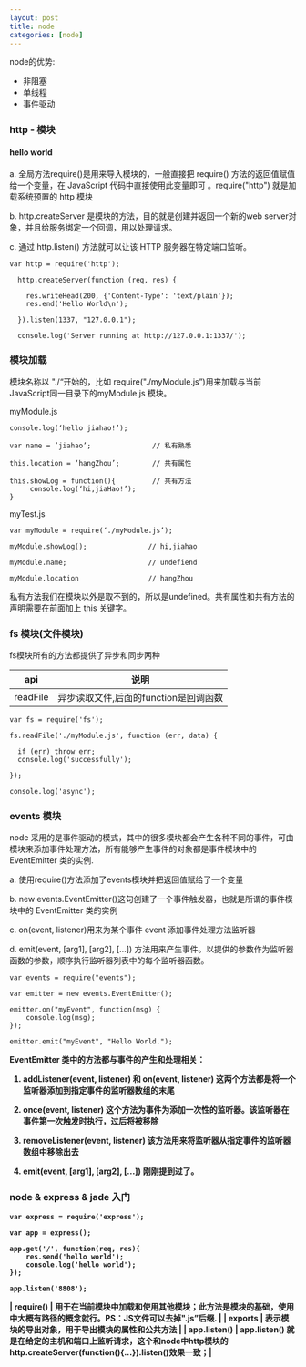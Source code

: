 ```yaml
---
layout: post
title: node
categories: [node]
---
```


node的优势:
* 非阻塞
* 单线程
* 事件驱动

### http - 模块

#### hello world

a. 全局方法require()是用来导入模块的，一般直接把 require() 方法的返回值赋值给一个变量，在 JavaScript 代码中直接使用此变量即可 。require("http") 就是加载系统预置的 http 模块

b. http.createServer 是模块的方法，目的就是创建并返回一个新的web server对象，并且给服务绑定一个回调，用以处理请求。

c. 通过 http.listen() 方法就可以让该 HTTP 服务器在特定端口监听。

```
var http = require('http');

  http.createServer(function (req, res) {

    res.writeHead(200, {'Content-Type': 'text/plain'});
    res.end('Hello World\n');

  }).listen(1337, "127.0.0.1");

  console.log('Server running at http://127.0.0.1:1337/');
```

### 模块加载

模块名称以 "./“开始的，比如 require("./myModule.js”)用来加载与当前JavaScript同一目录下的myModule.js 模块。

myModule.js

```
console.log(‘hello jiahao!’);

var name = ’jiahao’;               // 私有熟悉

this.location = ‘hangZhou’;        // 共有属性

this.showLog = function(){         // 共有方法
     console.log(‘hi,jiaHao!’);
}
```

myTest.js

```
var myModule = require(‘./myModule.js’);

myModule.showLog();               // hi,jiahao

myModule.name;                    // undefiend

myModule.location                 // hangZhou
```

私有方法我们在模块以外是取不到的，所以是undefined。共有属性和共有方法的声明需要在前面加上 this 关键字。

### fs 模块(文件模块)

fs模块所有的方法都提供了异步和同步两种

| api           | 说明 |
| ------------- | :----------------------------------: |
| readFile      | 异步读取文件,后面的function是回调函数 |

```
var fs = require('fs');

fs.readFile('./myModule.js', function (err, data) {

  if (err) throw err;
  console.log('successfully');

});

console.log('async');
```

### events 模块

node 采用的是事件驱动的模式，其中的很多模块都会产生各种不同的事件，可由模块来添加事件处理方法，所有能够产生事件的对象都是事件模块中的 EventEmitter 类的实例.

a. 使用require()方法添加了events模块并把返回值赋给了一个变量

b. new events.EventEmitter()这句创建了一个事件触发器，也就是所谓的事件模块中的 EventEmitter 类的实例

c. on(event, listener)用来为某个事件 event 添加事件处理方法监听器

d. emit(event, [arg1], [arg2], [...]) 方法用来产生事件。以提供的参数作为监听器函数的参数，顺序执行监听器列表中的每个监听器函数。

```
var events = require("events");

var emitter = new events.EventEmitter();

emitter.on("myEvent", function(msg) {
    console.log(msg);
});

emitter.emit("myEvent", "Hello World.");
```

<b>EventEmitter 类中的方法都与事件的产生和处理相关：<b>

1. addListener(event, listener) 和 on(event, listener) 这两个方法都是将一个监听器添加到指定事件的监听器数组的末尾

2. once(event, listener) 这个方法为事件为添加一次性的监听器。该监听器在事件第一次触发时执行，过后将被移除

3. removeListener(event, listener) 该方法用来将监听器从指定事件的监听器数组中移除出去

4. emit(event, [arg1], [arg2], [...]) 刚刚提到过了。

### node & express & jade 入门

```
var express = require('express');

var app = express();

app.get('/', function(req, res){
    res.send('hello world');
    console.log('hello world');
});

app.listen('8808');
```

| require() | 用于在当前模块中加载和使用其他模块；此方法是模块的基础，使用中大概有路径的概念就行。PS：JS文件可以去掉".js”后缀. |
| exports   | 表示模块的导出对象，用于导出模块的属性和公共方法 |
| app.listen() |   app.listen() 就是在给定的主机和端口上监听请求，这个和node中http模块的http.createServer(function(){...}).listen()效果一致；|